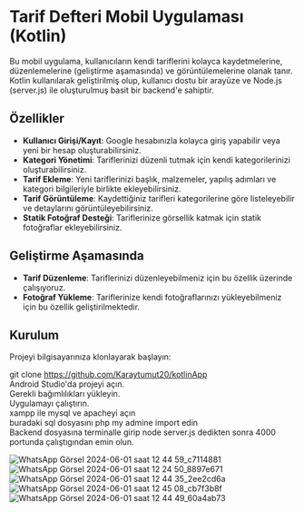# Tarif Defteri Mobil Uygulaması (Kotlin)

Bu mobil uygulama, kullanıcıların kendi tariflerini kolayca kaydetmelerine, düzenlemelerine (geliştirme aşamasında) ve görüntülemelerine olanak tanır. Kotlin kullanılarak geliştirilmiş olup, kullanıcı dostu bir arayüze ve Node.js (server.js) ile oluşturulmuş basit bir backend'e sahiptir.

## Özellikler

- **Kullanıcı Girişi/Kayıt**: Google hesabınızla kolayca giriş yapabilir veya yeni bir hesap oluşturabilirsiniz.
- **Kategori Yönetimi**: Tariflerinizi düzenli tutmak için kendi kategorilerinizi oluşturabilirsiniz.
- **Tarif Ekleme**: Yeni tariflerinizi başlık, malzemeler, yapılış adımları ve kategori bilgileriyle birlikte ekleyebilirsiniz.
- **Tarif Görüntüleme**: Kaydettiğiniz tarifleri kategorilerine göre listeleyebilir ve detaylarını görüntüleyebilirsiniz.
- **Statik Fotoğraf Desteği**: Tariflerinize görsellik katmak için statik fotoğraflar ekleyebilirsiniz.

## Geliştirme Aşamasında

- **Tarif Düzenleme**: Tariflerinizi düzenleyebilmeniz için bu özellik üzerinde çalışıyoruz.
- **Fotoğraf Yükleme**: Tariflerinize kendi fotoğraflarınızı yükleyebilmeniz için bu özellik geliştirilmektedir.

## Kurulum

Projeyi bilgisayarınıza klonlayarak başlayın:

git clone https://github.com/Karaytumut20/kotlinApp <br>
Android Studio'da projeyi açın.<br>
Gerekli bağımlılıkları yükleyin.<br>
Uygulamayı çalıştırın.<br>
xampp ile mysql ve apacheyi açın<br>
buradaki sql dosyasını php my admine import edin <br>
Backend dosyasına terminalle girip node server.js dedikten sonra 4000 portunda çalıştıgından emin olun.

![WhatsApp Görsel 2024-06-01 saat 12 44 59_c7114881](https://github.com/Karaytumut20/kotlinApp/assets/128383118/abd1bffc-9cb3-48ef-95a2-6d4dbbd5fe3a)
![WhatsApp Görsel 2024-06-01 saat 12 24 50_8897e671](https://github.com/Karaytumut20/kotlinApp/assets/128383118/4d97183a-dbf8-4202-8f59-376b7c1e16a6)
![WhatsApp Görsel 2024-06-01 saat 12 44 35_2ee2cd6a](https://github.com/Karaytumut20/kotlinApp/assets/128383118/656d24cf-bea8-4dbd-b00d-c31c6045390f)
![WhatsApp Görsel 2024-06-01 saat 12 45 08_cb7f3b8f](https://github.com/Karaytumut20/kotlinApp/assets/128383118/a1456f4e-c5f2-41b3-b3a7-693efac414a1)
![WhatsApp Görsel 2024-06-01 saat 12 44 49_60a4ab73](https://github.com/Karaytumut20/kotlinApp/assets/128383118/17105b9a-79dc-4ef3-ab5a-cf68aa1d2df2)
